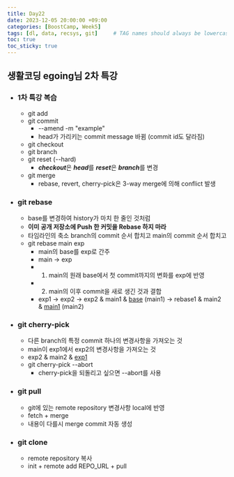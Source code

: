 ```yaml
---
title: Day22
date: 2023-12-05 20:00:00 +09:00
categories: [BoostCamp, Week5]
tags: [dl, data, recsys, git]     # TAG names should always be lowercase
toc: true
toc_sticky: true
---
```


## 생활코딩 egoing님 2차 특강
- ### 1차 특강 복습
	- git add
	- git commit
		- --amend -m "example"
		- head가 가리키는 commit message 바뀜 (commit id도 달라짐)
	- git checkout
	- git branch
	- git reset (--hard)
		- ***checkout***은 ***head***를 ***reset***은 ***branch***를 변경
	- git merge
		- rebase, revert, cherry-pick은 3-way merge에 의해 conflict 발생
- ### git rebase
	- base를 변경하여 history가 마치 한 줄인 것처럼
	- **이미 공개 저장소에 Push 한 커밋을 Rebase 하지 마라**
	- 타임라인의 축소 branch의 commit 순서 합치고 main의 commit 순서 합치고
	- git rebase main exp
		- main의 base를 exp로 간주
		- main &rarr; exp
		- 1. main의 원래 base에서 첫 commit까지의 변화를 exp에 반영
		- 2. main의 이후 commit을 새로 생긴 것과 결합
		- exp1 &rarr; exp2 &rarr; exp2 & main1 & <u>base</u> (main1) &rarr; rebase1 & main2 & <u>main1</u> (main2)
- ### git cherry-pick
	- 다른 branch의 특정 commit 하나의 변경사항을 가져오는 것
	- main이 exp1에서 exp2의 변경사항을 가져오는 것
	- exp2 & main2 & <u>exp1</u>
	- git cherry-pick --abort
		- cherry-pick을 되돌리고 싶으면 --abort를 사용
- ### git pull
	- git에 있는 remote repository 변경사항 local에 반영
	- fetch + merge
	- 내용이 다를시 merge commit 자동 생성
- ### git clone
	- remote repository 복사
	- init + remote add REPO_URL + pull
